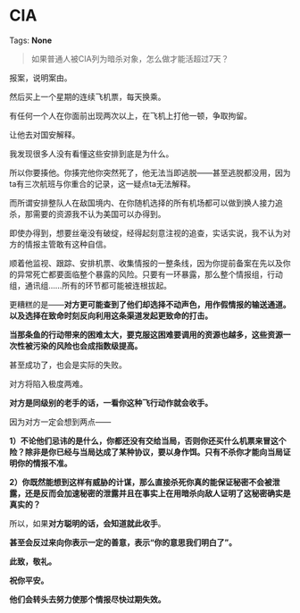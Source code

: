# CIA

Tags: **None**

> 如果普通人被CIA列为暗杀对象，怎么做才能活超过7天？



报案，说明案由。

然后买上一个星期的连续飞机票，每天换乘。

有任何一个人在你面前出现两次以上，在飞机上打他一顿，争取拘留。

让他去对国安解释。

我发现很多人没有看懂这些安排到底是为什么。

所以你要揍他。你揍完他你突然死了，他无法当即逃脱——甚至逃脱都没用，因为ta有三次航班与你重合的记录，这一疑点ta无法解释。

而所谓安排整队人在敌国境内、在你随机选择的所有机场都可以做到换人接力追杀，那需要的资源我不认为美国可以办得到。

即使办得到，想要丝毫没有破绽，经得起刻意注视的追查，实话实说，我不认为对方的情报主管敢有这种自信。

顺着他监视、跟踪、安排机票、收集情报的一整条线，因为你提前备案在先以及你的异常死亡都要面临整个暴露的风险。只要有一环暴露，那么整个情报组，行动组，通讯组……所有的环节都可能被连根拔起。

更糟糕的是——**对方更可能查到了他们却选择不动声色，用作假情报的输送通道。以及选择在致命时刻反向利用这条渠道发起更致命的打击。**

**当那条鱼的行动带来的困难太大，要克服这困难要调用的资源也越多，这些资源一次性被污染的风险也会成指数级提高。**

甚至成功了，也会是实际的失败。

对方将陷入极度两难。

  


**对方是同级别的老手的话，一看你这种飞行动作就会收手。**

  


因为对方一定会想到两点——

**1）不论他们忌讳的是什么，你都还没有交给当局，否则你还买什么机票来冒这个险？除非是你已经与当局达成了某种协议，要以身作饵。只有不杀你才能向当局证明你的情报不准。**

**2）你既然能想到这样有威胁的计谋，那么直接杀死你真的能保证秘密不会被泄露，还是反而会加速秘密的泄露并且在事实上在用暗杀向敌人证明了这秘密确实是真实的？**

所以，如果**对方聪明的话，会知道就此收手**。

**甚至会反过来向你表示一定的善意，表示“你的意思我们明白了”。**

**此致，敬礼。**

**祝你平安。**

  


**他们会转头去努力使那个情报尽快过期失效。**



